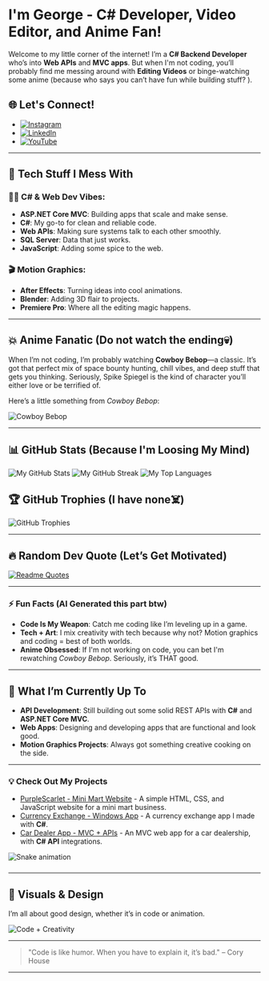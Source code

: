 # I'm George - C# Developer, Video Editor, and Anime Fan!

Welcome to my little corner of the internet! I’m a **C# Backend Developer** who’s into **Web APIs** and **MVC apps**. But when I'm not coding, you’ll probably find me messing around with **Editing Videos** or binge-watching some anime (because who says you can’t have fun while building stuff? ).

## 🌐 Let's Connect!
- [![Instagram](https://img.shields.io/badge/Instagram-%23E4405F.svg?logo=Instagram&logoColor=white)](https://www.instagram.com/playz_a.e/)
- [![LinkedIn](https://img.shields.io/badge/LinkedIn-%230077B5.svg?logo=linkedin&logoColor=white)](https://linkedin.com/in/icpplayz/)
- [![YouTube](https://img.shields.io/badge/YouTube-%23FF0000.svg?logo=YouTube&logoColor=white)](https://www.youtube.com/@IcpPlayz)

---

## 🚀 Tech Stuff I Mess With

### 🧑‍💻 **C# & Web Dev Vibes**:
- **ASP.NET Core MVC**: Building apps that scale and make sense.
- **C#**: My go-to for clean and reliable code.
- **Web APIs**: Making sure systems talk to each other smoothly.
- **SQL Server**: Data that just works.
- **JavaScript**: Adding some spice to the web.

### 🎬 **Motion Graphics**:
- **After Effects**: Turning ideas into cool animations.
- **Blender**: Adding 3D flair to projects.
- **Premiere Pro**: Where all the editing magic happens.

---

## 💥 Anime Fanatic (Do not watch the ending💀) 
When I’m not coding, I’m probably watching **Cowboy Bebop**—a classic. It’s got that perfect mix of space bounty hunting, chill vibes, and deep stuff that gets you thinking. Seriously, Spike Spiegel is the kind of character you’ll either love or be terrified of.

Here’s a little something from *Cowboy Bebop*:

![Cowboy Bebop](https://media.giphy.com/media/v1.Y2lkPTc5MGI3NjExZnNsMG9ndWdlYnlidWg2YWZxaDVrdW8wM2h5eTJsZndudTB3eHk2aCZlcD12MV9naWZzX3NlYXJjaCZjdD1n/4ilFRqgbzbx4c/giphy.gif)

---

## 📊 GitHub Stats (Because I'm Loosing My Mind)

![My GitHub Stats](https://github-readme-stats.vercel.app/api?username=PlayzAe&theme=radical&hide_border=false&include_all_commits=true&count_private=true)
![My GitHub Streak](https://github-readme-streak-stats.herokuapp.com/?user=PlayzAe&theme=radical&hide_border=false)
![My Top Languages](https://github-readme-stats.vercel.app/api/top-langs/?username=PlayzAe&theme=radical&hide_border=false&layout=compact)

## 🏆 GitHub Trophies (I have none☠️)

![GitHub Trophies](https://github-trophies.vercel.app/?username=PlayzAe&theme=dracula&no-frame=true&no-bg=false&margin-w=4)

---

## 🔥 Random Dev Quote (Let’s Get Motivated)

[![Readme Quotes](https://quotes-github-readme.vercel.app/api?type=horizontal&theme=dark)](https://github.com/piyushsuthar/github-readme-quotes)

---

### ⚡ Fun Facts (AI Generated this part btw)

- **Code Is My Weapon**: Catch me coding like I’m leveling up in a game.
- **Tech + Art**: I mix creativity with tech because why not? Motion graphics and coding = best of both worlds.
- **Anime Obsessed**: If I'm not working on code, you can bet I'm rewatching *Cowboy Bebop*. Seriously, it’s THAT good.

---

## 📅 What I’m Currently Up To

- **API Development**: Still building out some solid REST APIs with **C#** and **ASP.NET Core MVC**.
- **Web Apps**: Designing and developing apps that are functional and look good.
- **Motion Graphics Projects**: Always got something creative cooking on the side.

---

### 💡 Check Out My Projects

- [PurpleScarlet - Mini Mart Website](https://playzae.github.io/Purplescarlet/) - A simple HTML, CSS, and JavaScript website for a mini mart business.
- [Currency Exchange - Windows App](https://github.com/PlayzAe/Currency-Exchange) - A currency exchange app I made with **C#**.
- [Car Dealer App - MVC + APIs](https://github.com/PlayzAe/CarDealerApp) - An MVC web app for a car dealership, with **C# API** integrations.

<img src="https://profile-readme-generator.com/assets/snake.svg" alt="Snake animation" />

###
---

## 🎨 Visuals & Design

I’m all about good design, whether it’s in code or animation.

![Code + Creativity](https://i.giphy.com/media/v1.Y2lkPTc5MGI3NjExcHVkb3RuNXExZGtxdGdubGVvN29vNXVzeGx5ZHlmb3NhcGJyOHlnYSZlcD12MV9pbnRlcm5hbF9naWZfYnlfaWQmY3Q9Zw/bi6RQ5x3tqoSI/giphy.gif)

---

> "Code is like humor. When you have to explain it, it’s bad." – Cory House

---

